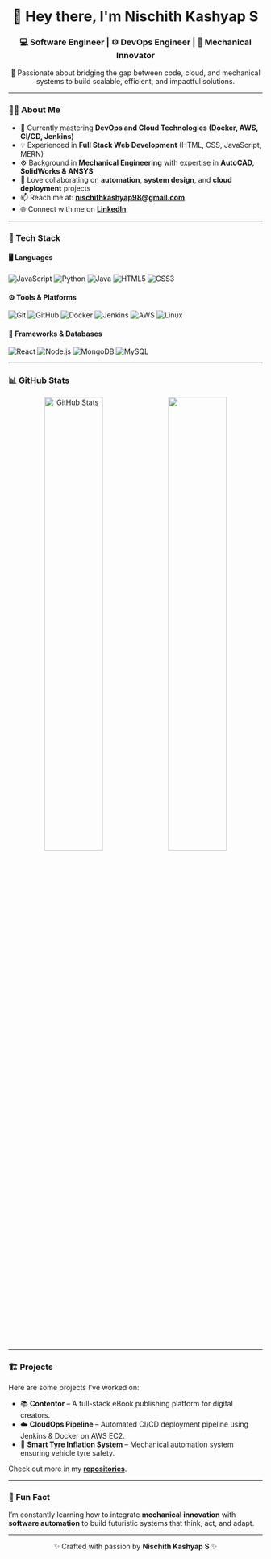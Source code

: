 <h1 align="center">👋 Hey there, I'm Nischith Kashyap S</h1>
<h3 align="center">💻 Software Engineer | ⚙️ DevOps Engineer | 🔩 Mechanical Innovator</h3>

<p align="center">
🚀 Passionate about bridging the gap between code, cloud, and mechanical systems to build scalable, efficient, and impactful solutions.
</p>

---

### 👨‍💻 About Me  
- 🌱 Currently mastering **DevOps and Cloud Technologies (Docker, AWS, CI/CD, Jenkins)**  
- 💡 Experienced in **Full Stack Web Development** (HTML, CSS, JavaScript, MERN)  
- ⚙️ Background in **Mechanical Engineering** with expertise in **AutoCAD, SolidWorks & ANSYS**  
- 💬 Love collaborating on **automation**, **system design**, and **cloud deployment** projects  
- 📫 Reach me at: **nischithkashyap98@gmail.com**  
- 🌐 Connect with me on [**LinkedIn**](https://www.linkedin.com/in/nischith-kashyap-s-aa413a389/)

---

### 🧠 Tech Stack  

#### 🖥️ Languages  
![JavaScript](https://img.shields.io/badge/-JavaScript-F7DF1E?logo=javascript&logoColor=000)
![Python](https://img.shields.io/badge/-Python-3776AB?logo=python&logoColor=fff)
![Java](https://img.shields.io/badge/-Java-007396?logo=java&logoColor=fff)
![HTML5](https://img.shields.io/badge/-HTML5-E34F26?logo=html5&logoColor=fff)
![CSS3](https://img.shields.io/badge/-CSS3-1572B6?logo=css3&logoColor=fff)

#### ⚙️ Tools & Platforms  
![Git](https://img.shields.io/badge/-Git-F05032?logo=git&logoColor=fff)
![GitHub](https://img.shields.io/badge/-GitHub-181717?logo=github&logoColor=fff)
![Docker](https://img.shields.io/badge/-Docker-2496ED?logo=docker&logoColor=fff)
![Jenkins](https://img.shields.io/badge/-Jenkins-D24939?logo=jenkins&logoColor=fff)
![AWS](https://img.shields.io/badge/-AWS-232F3E?logo=amazonaws&logoColor=ff9900)
![Linux](https://img.shields.io/badge/-Linux-FCC624?logo=linux&logoColor=000)

#### 🧩 Frameworks & Databases  
![React](https://img.shields.io/badge/-React-61DAFB?logo=react&logoColor=000)
![Node.js](https://img.shields.io/badge/-Node.js-339933?logo=node.js&logoColor=fff)
![MongoDB](https://img.shields.io/badge/-MongoDB-47A248?logo=mongodb&logoColor=fff)
![MySQL](https://img.shields.io/badge/-MySQL-4479A1?logo=mysql&logoColor=fff)

---

### 📊 GitHub Stats
<p align="center">
  <img src="https://github-readme-stats.vercel.app/api?username=nischithkashyap98-code&show_icons=true&theme=blue_navy&title_color=58A6FF&icon_color=79C0FF&text_color=C9D1D9&bg_color=0D1117" alt="GitHub Stats" width="48%">
  <img src="https://github-readme-streak-stats.herokuapp.com/?user=nischithkashyap98-code&theme=blue_navy&background=0D1117&ring=58A6FF&fire=58A6FF&currStreakLabel=79C0FF" width="48%">
</p>


---

### 🏗️ Projects
Here are some projects I’ve worked on:
- 📚 **Contentor** – A full-stack eBook publishing platform for digital creators.  
- ☁️ **CloudOps Pipeline** – Automated CI/CD deployment pipeline using Jenkins & Docker on AWS EC2.  
- 🔩 **Smart Tyre Inflation System** – Mechanical automation system ensuring vehicle tyre safety.

Check out more in my [**repositories**](https://github.com/nischithkashyap98-code?tab=repositories).

---

### 🌱 Fun Fact
I’m constantly learning how to integrate **mechanical innovation** with **software automation** to build futuristic systems that think, act, and adapt.  

---

<p align="center">
✨ Crafted with passion by <b>Nischith Kashyap S</b> ✨
</p>
